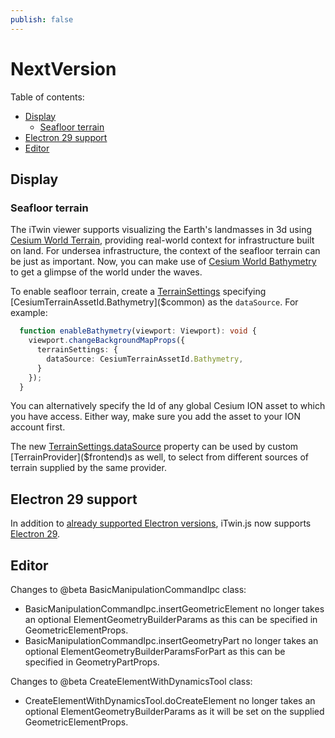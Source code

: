 ```yaml
---
publish: false
---
```

# NextVersion

Table of contents:

- [Display](#display)
  - [Seafloor terrain](#seafloor-terrain)
- [Electron 29 support](#electron-29-support)
- [Editor](#editor)

## Display

### Seafloor terrain

The iTwin viewer supports visualizing the Earth's landmasses in 3d using [Cesium World Terrain](https://cesium.com/platform/cesium-ion/content/cesium-world-terrain), providing real-world context for infrastructure built on land. For undersea infrastructure, the context of the seafloor terrain can be just as important. Now, you can make use of [Cesium World Bathymetry](https://cesium.com/platform/cesium-ion/content/cesium-world-bathymetry/) to get a glimpse of the world under the waves.

To enable seafloor terrain, create a [TerrainSettings]($common) specifying [CesiumTerrainAssetId.Bathymetry]($common) as the `dataSource`. For example:

```ts
  function enableBathymetry(viewport: Viewport): void {
    viewport.changeBackgroundMapProps({
      terrainSettings: {
        dataSource: CesiumTerrainAssetId.Bathymetry,
      }
    });
  }
```

You can alternatively specify the Id of any global Cesium ION asset to which you have access. Either way, make sure you add the asset to your ION account first.

The new [TerrainSettings.dataSource]($common) property can be used by custom [TerrainProvider]($frontend)s as well, to select from different sources of terrain supplied by the same provider.

## Electron 29 support

In addition to [already supported Electron versions](../learning/SupportedPlatforms.md#electron), iTwin.js now supports [Electron 29](https://www.electronjs.org/blog/electron-29-0).

## Editor

Changes to @beta BasicManipulationCommandIpc class:

- BasicManipulationCommandIpc.insertGeometricElement no longer takes an optional ElementGeometryBuilderParams as this can be specified in GeometricElementProps.
- BasicManipulationCommandIpc.insertGeometryPart no longer takes an optional ElementGeometryBuilderParamsForPart as this can be specified in GeometryPartProps.

Changes to @beta CreateElementWithDynamicsTool class:

- CreateElementWithDynamicsTool.doCreateElement no longer takes an optional ElementGeometryBuilderParams as it will be set on the supplied GeometricElementProps.
